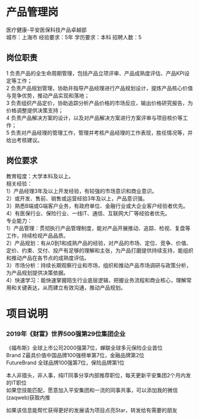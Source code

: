 # 产品管理岗
医疗健康-平安医保科技产品卓越部  
城市：上海市 经验要求：5年 学历要求：本科  招聘人数：5

## 岗位职责
1	负责产品的全生命周期管理，包括产品立项评审、产品成熟度评估、产品KPI设定等工作；   
2	负责产品规划管理，协助并指导产品经理进行产品规划设计，提炼产品核心价值与竞争优势，推动产品实现和落地；   
3	负责组织产品定价，协助追踪分析产品价格的市场反应，输出价格研究报告，为价格调整提供决策支持；   
4      负责产品解决方案的设计，以及对产品解决方案进行方案评审与项目核价等工作；   
5      负责对产品经理的管理工作，管理并考核产品经理的工作表现，胜任情况等，并给出考核建议。

## 岗位要求
教育程度：大学本科及以上。   
相关经验：   
1）产品经理3年及以上开发经验，有较强的市场意识和商业意识。   
2）或开发、售前、销售或运营经验3年及以上，产品意识强。   
3）熟悉B端或G端客户业务，有政府单位、金融行业或大企业客户经验者优先。   
4）有医保行业、保险行业、一线IT、通信、互联网大厂等经验者优先。   
专业能力：   
1）产品管理：贯彻执行产品管理制度，能对产品开展推动、追踪、检视、复盘等工作，持续检视产品品质。   
2）产品规划：有从0到1和成熟产品的经验，对产品的市场、定位、竞争、价值、定价、约束、交付、投产有足够的理解和主张，为产品打磨提供持续支持，能组织和推动产品在各节点的成熟度评估。   
3）市场分析：持续长期观察行业和市场，组织和推动产品市场调研与政策分析，为产品规划提供决策依据。   
4）快速学习：能快速掌握陌生行业底层逻辑，把握业务流程和商业核心，理解常用和关键表达，从而建立有效沟通，推动产品规划。

# 项目说明

### 2019年《财富》世界500强第29位集团企业
《福布斯》全球上市公司2000强第7位，蝉联全球多元保险企业首位  
Brand Z最具价值中国品牌100强榜单第7位，金融品牌第2位  
FutureBrand 全球品牌100强第7位，保险品牌第1位

本人非猎头，非人事，纯IT同事分享内部推荐职位，每天更新平安集团2个月内发的IT职位  
如果您技能匹配，愿意加入平安集团和一流的同事共事，可以添加我的微信(zaqweb)获取内推 

如果该信息能帮忙获得更好的发展请为项目点亮Star，转发给有需要的朋友




